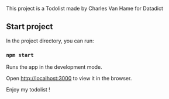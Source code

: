 This project is a Todolist made by Charles Van Hame for Datadict

## Start project

In the project directory, you can run:

### `npm start`

Runs the app in the development mode.

Open [http://localhost:3000](http://localhost:3000) to view it in the browser.

Enjoy my todolist !

